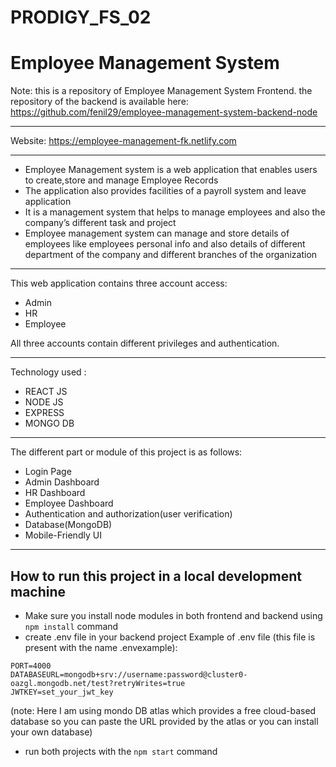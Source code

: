 # PRODIGY_FS_02

# Employee Management System

Note: this is a repository of Employee Management System Frontend. the repository of the backend is available here: https://github.com/fenil29/employee-management-system-backend-node

-------------

Website: https://employee-management-fk.netlify.com

-------------

- Employee Management system is a web application that enables users to create,store and manage Employee Records
- The application also provides facilities of a payroll system and leave application
- It is a management system that helps to manage employees and also the company’s different task and project
- Employee management system can manage and store details of employees like employees personal info and also details of different department of the company and different branches of the organization

-------------

This web application contains three account access:
- Admin
- HR
- Employee

All three accounts contain different privileges and authentication.

-------------
Technology used :
- REACT JS
- NODE JS 
- EXPRESS
- MONGO DB

-------------

The different part or module of this project is as follows:
- Login Page
- Admin Dashboard
- HR Dashboard
- Employee Dashboard
- Authentication and authorization(user verification)
- Database(MongoDB)
- Mobile-Friendly UI

-------------

## How to run this project in a local development machine
* Make sure you install node modules in both frontend and backend using `npm install` command
* create .env file in your backend project 
Example of .env file (this file is present with the name .envexample):
```
PORT=4000
DATABASEURL=mongodb+srv://username:password@cluster0-oazgl.mongodb.net/test?retryWrites=true
JWTKEY=set_your_jwt_key
```
(note: Here I am using mondo DB atlas which provides a free cloud-based database so you can paste the URL provided by the atlas or you can install your own database)
* run both projects with the `npm start` command
